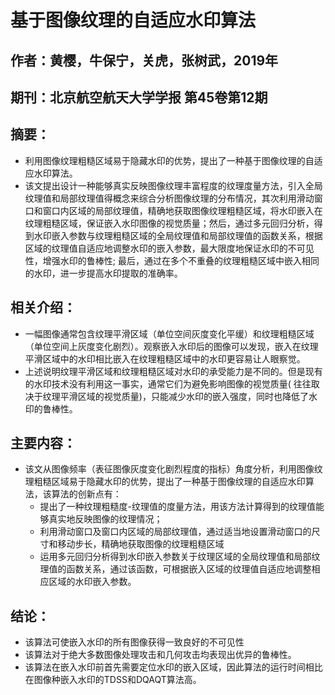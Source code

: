 # 基于图像纹理的自适应水印算法

## 作者：黄樱，牛保宁，关虎，张树武，2019年

## 期刊：北京航空航天大学学报 第45卷第12期

## 摘要：

* 利用图像纹理粗糙区域易于隐藏水印的优势，提出了一种基于图像纹理的自适应水印算法。
* 该文提出设计一种能够真实反映图像纹理丰富程度的纹理度量方法，引入全局纹理值和局部纹理值得概念来综合分析图像纹理的分布情况，其次利用滑动窗口和窗口内区域的局部纹理值，精确地获取图像纹理粗糙区域，将水印嵌入在纹理粗糙区域，保证嵌入水印图像的视觉质量；然后，通过多元回归分析，得到水印嵌入参数与纹理粗糙区域的全局纹理值和局部纹理值的函数关系，根据区域的纹理值自适应地调整水印的嵌入参数，最大限度地保证水印的不可见性，增强水印的鲁棒性; 最后，通过在多个不重叠的纹理粗糙区域中嵌入相同的水印，进一步提高水印提取的准确率。

## 相关介绍：

* 一幅图像通常包含纹理平滑区域（单位空间灰度变化平缓）和纹理粗糙区域（单位空间上灰度变化剧烈）。观察嵌入水印后的图像可以发现，嵌入在纹理平滑区域中的水印相比嵌入在纹理粗糙区域中的水印更容易让人眼察觉。
* 上述说明纹理平滑区域和纹理粗糙区域对水印的承受能力是不同的。但是现有的水印技术没有利用这一事实，通常它们为避免影响图像的视觉质量( 往往取决于纹理平滑区域的视觉质量)，只能减少水印的嵌入强度，同时也降低了水印的鲁棒性。

## 主要内容：

* 该文从图像频率（表征图像灰度变化剧烈程度的指标）角度分析，利用图像纹理粗糙区域易于隐藏水印的优势，提出了一种基于图像纹理的自适应水印算法，该算法的创新点有：
  * 提出了一种纹理粗糙度-纹理值的度量方法，用该方法计算得到的纹理值能够真实地反映图像的纹理情况；
  * 利用滑动窗口及窗口内区域的局部纹理值，通过适当地设置滑动窗口的尺寸和移动步长，精确地获取图像的纹理粗糙区域
  * 运用多元回归分析得到水印嵌入参数关于纹理区域的全局纹理值和局部纹理值的函数关系，通过该函数，可根据嵌入区域的纹理值自适应地调整相应区域的水印嵌入参数。

## 结论：

* 该算法可使嵌入水印的所有图像获得一致良好的不可见性
* 该算法对于绝大多数图像处理攻击和几何攻击均表现出优异的鲁棒性。
* 该算法在嵌入水印前首先需要定位水印的嵌入区域，因此算法的运行时间相比在图像种嵌入水印的TDSS和DQAQT算法高。